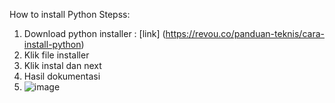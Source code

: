 How to install Python
Stepss: 
1. Download python installer : [link] (https://revou.co/panduan-teknis/cara-install-python)
2. Klik file installer
3. Klik instal dan next
4. Hasil dokumentasi 
5. ![image](https://github.com/nikejul/pertemuan1-basis-data/assets/148309211/46482ed3-99e8-41eb-9b2c-89e291091e5c)
